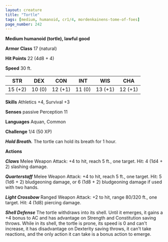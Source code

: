 ```yaml
---
layout: creature
title: "Tortle"
tags: [medium, humanoid, cr1/4, mordenkainens-tome-of-foes]
page_number: 242
---
```


**Medium humanoid (tortle), lawful good**

**Armor Class** 17 (natural)

**Hit Points** 22  (4d8 + 4)

**Speed** 30 ft.

|   STR   |   DEX   |   CON   |   INT   |   WIS   |   CHA   |
|:-------:|:-------:|:-------:|:-------:|:-------:|:-------:|
| 15 (+2) | 10 (0) | 12 (+1) | 11 (0) | 13 (+1) | 12 (+1) |

**Skills** Athletics +4, Survival +3

**Senses** passive Perception 11

**Languages** Aquan, Common

**Challenge** 1/4 (50 XP)

***Hold Breath.*** The tortle can hold its breath for 1 hour.

**Actions**

***Claws*** Melee Weapon Attack: +4 to hit, reach 5 ft., one target. Hit: 4 (1d4 + 2) slashing damage.

***Quarterstaff*** Melee Weapon Attack: +4 to hit, reach 5 ft., one target. Hit: 5 (1d6 + 2) bludgeoning damage, or 6 (1d8 + 2) bludgeoning damage if used with two hands.

***Light Crossbow*** Ranged Weapon Attack: +2 to hit, range 80/320 ft., one target. Hit: 4 (1d8) piercing damage.

***Shell Defense*** The tortle withdraws into its shell. Until it emerges, it gains a +4 bonus to AC and has advantage on Strength and Constitution saving throws. While in its shell, the tortle is prone, its speed is 0 and can't increase, it has disadvantage on Dexterity saving throws, it can't take reactions, and the only action it can take is a bonus action to emerge.